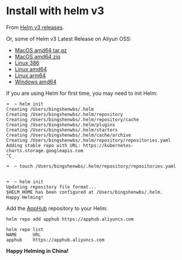# Install with helm v3

From [Helm v3 releases](https://github.com/helm/helm/releases/tag/v3.0.0-alpha.1).

Or, some of Helm v3 Latest Release on Aliyun OSS:

* [MacOS amd64 tar.gz](https://cloudnativeapphub.oss-cn-hangzhou.aliyuncs.com/helm-v3.0.0-alpha.1-darwin-amd64.tar.gz)
* [MacOS amd64 zip](https://cloudnativeapphub.oss-cn-hangzhou.aliyuncs.com/helm-v3.0.0-alpha.1-darwin-amd64.zip)
* [Linux 386](https://cloudnativeapphub.oss-cn-hangzhou.aliyuncs.com/helm-v3.0.0-alpha.1-linux-386.tar.gz)
* [Linux amd64](https://cloudnativeapphub.oss-cn-hangzhou.aliyuncs.com/helm-v3.0.0-alpha.1-linux-amd64.tar.gz) 
* [Linux arm64](https://cloudnativeapphub.oss-cn-hangzhou.aliyuncs.com/helm-v3.0.0-alpha.1-linux-arm64.tar.gz)
* [Windows amd64](https://cloudnativeapphub.oss-cn-hangzhou.aliyuncs.com/helm-v3.0.0-alpha.1-windows-amd64.zip)

If you are using Helm for first time, you may need to init Helm:

```
➜  ~ helm init
Creating /Users/bingshenwbs/.helm
Creating /Users/bingshenwbs/.helm/repository
Creating /Users/bingshenwbs/.helm/repository/cache
Creating /Users/bingshenwbs/.helm/plugins
Creating /Users/bingshenwbs/.helm/starters
Creating /Users/bingshenwbs/.helm/cache/archive
Creating /Users/bingshenwbs/.helm/repository/repositories.yaml
Adding stable repo with URL: https://kubernetes-charts.storage.googleapis.com
^C

➜  ~ touch /Users/bingshenwbs/.helm/repository/repositories.yaml


➜  ~ helm init
Updating repository file format...
$HELM_HOME has been configured at /Users/bingshenwbs/.helm.
Happy Helming!
```

Add the [AppHub](https://developer.aliyun.com/hub) repository to your Helm:

```
helm repo add apphub https://apphub.aliyuncs.com

helm repo list
NAME      URL
apphub    https://apphub.aliyuncs.com
```

**Happy Helming in China!**
